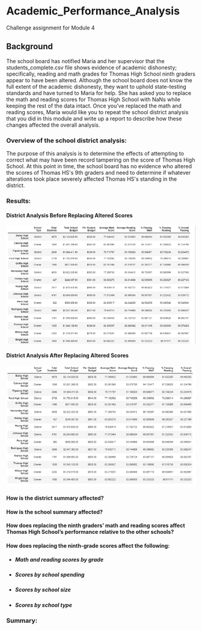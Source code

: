 # Academic_Performance_Analysis
Challenge assignment for Module 4

## Background
The school board has notified Maria and her supervisor that the students_complete.csv file shows evidence of academic dishonesty; specifically, reading and math grades for Thomas High School ninth graders appear to have been altered. Although the school board does not know the full extent of the academic dishonesty, they want to uphold state-testing standards and have turned to Maria for help. She has asked you to replace the math and reading scores for Thomas High School with NaNs while keeping the rest of the data intact. Once you’ve replaced the math and reading scores, Maria would like you to repeat the school district analysis that you did in this module and write up a report to describe how these changes affected the overall analysis.

### Overview of the school district analysis: 
The purpose of this analysis is to determine the effects of attempting to correct what may have been record tampering on the score of Thomas High School. At this point in time, the school board has no evidence who altered the scores of Thomas HS's 9th graders and need to determine if whatever alterations took place severely affected Thomas HS's standing in the district.   

### Results: 

#### District Analysis Before Replacing Altered Scores

![District Analysis Before Replacing Altered Scores](https://github.com/Itgotworse26/Academic_Performance_Analysis/blob/main/Resources/per_school_summary_df_Old.PNG)


#### District Analysis After Replacing Altered Scores

![District Analysis After Replacing Altered Scores](https://github.com/Itgotworse26/Academic_Performance_Analysis/blob/main/Resources/per_school_summary_df_Revised.PNG)


#### How is the district summary affected?
#### How is the school summary affected?
#### How does replacing the ninth graders’ math and reading scores affect Thomas High School’s performance relative to the other schools?
#### How does replacing the ninth-grade scores affect the following:

* ##### Math and reading scores by grade
* ##### Scores by school spending
* ##### Scores by school size
* ##### Scores by school type

### Summary: 

